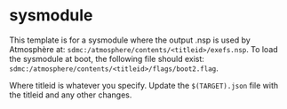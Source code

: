 # sysmodule

This template is for a sysmodule where the output .nsp is used by Atmosphère at: `sdmc:/atmosphere/contents/<titleid>/exefs.nsp`. To load the sysmodule at boot, the following file should exist: `sdmc:/atmosphere/contents/<titleid>/flags/boot2.flag`.

Where titleid is whatever you specify. Update the `$(TARGET).json` file with the titleid and any other changes.

